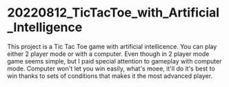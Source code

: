 # 20220812_TicTacToe_with_Artificial_Intelligence
This project is a Tic Tac Toe game with artificial intellicence.
You can play either 2 player mode or with a computer.
Even though in 2 player mode game seems simple, but I paid special attention to gameplay with computer mode.
Computer won't let you win easily, what's moee, it'll do it's best to win thanks to sets of conditions that makes it the most advanced player.
